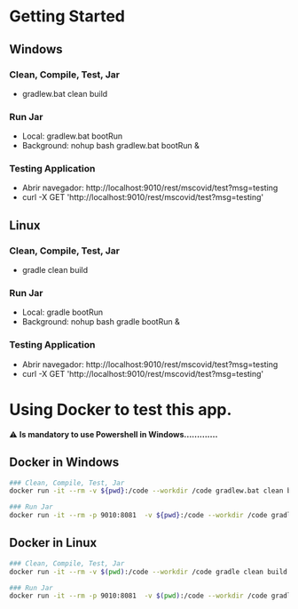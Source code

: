 # Getting Started

## Windows

### Clean, Compile, Test, Jar
* gradlew.bat clean build

### Run Jar
* Local:      gradlew.bat bootRun
* Background: nohup bash gradlew.bat bootRun &

### Testing Application
* Abrir navegador: http://localhost:9010/rest/mscovid/test?msg=testing
* curl -X GET 'http://localhost:9010/rest/mscovid/test?msg=testing'

## Linux

### Clean, Compile, Test, Jar
* gradle clean build

### Run Jar
* Local:      gradle bootRun
* Background: nohup bash gradle bootRun &

### Testing Application
* Abrir navegador: http://localhost:9010/rest/mscovid/test?msg=testing
* curl -X GET 'http://localhost:9010/rest/mscovid/test?msg=testing'

# Using Docker to test this app.
⚠️ **Is mandatory to use Powershell in Windows.............**
## Docker in Windows
```bash
### Clean, Compile, Test, Jar
docker run -it --rm -v ${pwd}:/code --workdir /code gradlew.bat clean build

### Run Jar
docker run -it --rm -p 9010:8081  -v ${pwd}:/code --workdir /code gradlew.bat bootRun
```
## Docker in Linux
```bash
### Clean, Compile, Test, Jar
docker run -it --rm -v $(pwd):/code --workdir /code gradle clean build

### Run Jar
docker run -it --rm -p 9010:8081  -v $(pwd):/code --workdir /code gradle bootRun
```